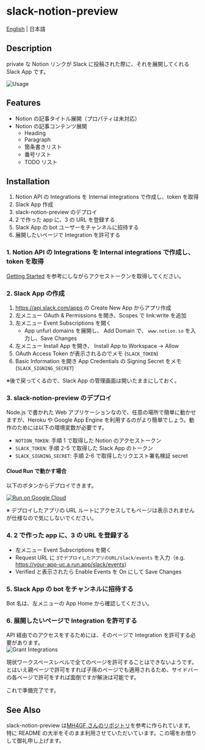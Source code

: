 # slack-notion-preview

[English](/README.md) | 日本語

## Description

private な Notion リンクが Slack に投稿された際に、それを展開してくれる Slack App です。

![Usage](docs/usage.png)

## Features

- Notion の記事タイトル展開（プロパティは未対応）
- Notion の記事コンテンツ展開
  - Heading
  - Paragraph
  - 箇条書きリスト
  - 番号リスト
  - TODO リスト

## Installation

1. Notion API の Integrations を Internal integrations で作成し、token を取得
2. Slack App 作成
3. slack-notion-preview のデプロイ
4. 2 で作った app に、3 の URL を登録する
5. Slack App の bot ユーザーをチャンネルに招待する
6. 展開したいページで Integration を許可する

### 1. Notion API の Integrations を Internal integrations で作成し、token を取得

[Getting Started](https://developers.notion.com/docs/getting-started) を参考にしながらアクセストークンを取得してください。

### 2. Slack App の作成

1. https://api.slack.com/apps の Create New App からアプリ作成
2. 左メニュー OAuth & Permissions を開き、Scopes で link:write を追加
3. 左メニュー Event Subscriptions を開く
   - App unfurl domains を展開し、 Add Domain で、 `www.notion.so` を入力し、Save Changes
4. 左メニュー Install App を開き、 Install App to Workspace -> Allow
5. OAuth Access Token が表示されるのでメモ (`SLACK_TOKEN`)
6. Basic Information を開き App Credentials の Signing Secret をメモ (`SLACK_SIGNING_SECRET`)

※後で戻ってくるので、Slack App の管理画面は開いたままにしておく。

### 3. slack-notion-preview のデプロイ

Node.js で書かれた Web アプリケーションなので、任意の場所で簡単に動かせますが、Heroku や Google App Engine を利用するのがより簡単でしょう。動作のためには以下の環境変数が必要です。

- `NOTION_TOKEN`: 手順 1 で取得した Notion のアクセストークン
- `SLACK_TOKEN`: 手順 2-5 で取得した Slack App のトークン
- `SLACK_SIGNING_SECRET`: 手順 2-6 で取得したリクエスト署名検証 secret

#### Cloud Run で動かす場合

以下のボタンからデプロイできます。

[![Run on Google Cloud](https://deploy.cloud.run/button.svg)](https://deploy.cloud.run)

※ デプロイしたアプリの URL ルートにアクセスしてもページは表示されませんが仕様なので気にしないでください。

### 4. 2 で作った app に、3 の URL を登録する

- 左メニュー Event Subscriptions を開く
- Request URL に `3でデプロイしたアプリのURL/slack/events` を入力（e.g. https://your-app-uc.a.run.app/slack/events)
- Verified と表示されたら Enable Events を On にして Save Changes

### 5. Slack App の bot をチャンネルに招待する

Bot 名は、左メニューの App Home から確認してください。

### 6. 展開したいページで Integration を許可する

API 経由でのアクセスをするためには、そのページで Integration を許可する必要があります。  
![Grant Integrations](docs/grant-integration.png)

現状ワークスペースレベルで全てのページを許可することはできないようです。  
とはいえ親ページで許可をすれば子孫のページでも適用されるため、サイドバーの各ページで許可をすれば面倒ですが解決は可能です。

これで準備完了です。

## See Also

slack-notion-preview は[MH4GF さんのリポジトリ](https://github.com/MH4GF/notion-deglacer)を参考に作られています。  
特に README の大半をそのまま利用させていただいています。この場をお借りして御礼申し上げます。
